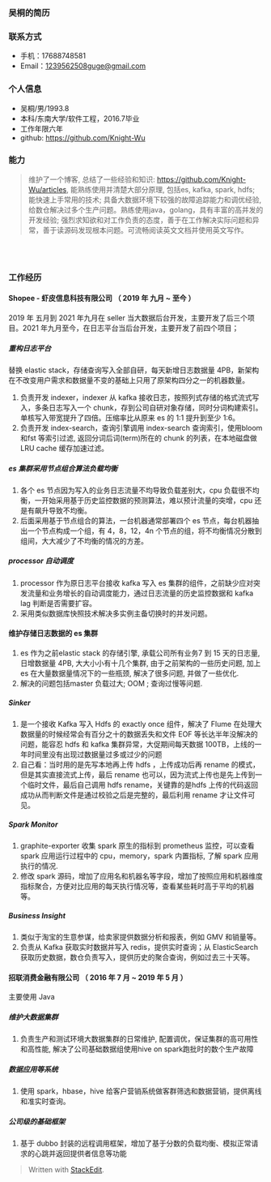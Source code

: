 ### 吴桐的简历
### 联系方式
- 手机：17688748581
- Email：1239562508guge@gmail.com 


### 个人信息

 - 吴桐/男/1993.8 
 - 本科/东南大学/软件工程，2016.7毕业
 - 工作年限六年
 - github: https://github.com/Knight-Wu

### 能力
> 维护了一个博客, 总结了一些经验和知识: https://github.com/Knight-Wu/articles, 能熟练使用并清楚大部分原理, 包括es, kafka, spark, hdfs; 能快速上手常用的技术; 具备大数据环境下较强的故障追踪能力和调优经验, 给数仓解决过多个生产问题。熟练使用java，golang，具有丰富的高并发的开发经验; 强烈求知欲和对工作负责的态度，善于在工作解决实际问题和异常，善于读源码发现根本问题。可流畅阅读英文文档并使用英文写作。


<br />
<br />

### 工作经历

#### Shopee - 虾皮信息科技有限公司 （ 2019 年 九月 ~  至今 ）
2019 年 五月到 2021 年九月在 seller 当大数据后台开发，主要开发了后三个项目。2021 年九月至今，在日志平台当后台开发，主要开发了前四个项目；
##### 重构日志平台
替换 elastic stack，存储查询写入全部自研，每天新增日志数据量 4PB，新架构在不改变用户需求和数据量不变的基础上只用了原架构四分之一的机器数量。
1. 负责开发 indexer，indexer 从 kafka 接收日志，按照列式存储的格式流式写入，多条日志写入一个 chunk，存到公司自研对象存储，同时分词构建索引。单核写入带宽提升了四倍。压缩率比从原来 es 的 1:1 提升到至少 1:6。
2. 负责开发 index-search，查询引擎调用 index-search 查询索引，使用bloom 和fst 等索引过滤, 返回分词后词(term)所在的 chunk 的列表，在本地磁盘做 LRU cache 缓存加速过滤。

##### es 集群采用节点组合算法负载均衡
1. 各个 es 节点因为写入的业务日志流量不均导致负载差别大，cpu 负载很不均衡，一开始采用基于历史监控数据的预测算法，难以预计流量的突增，cpu 还是有飙升导致不均衡。
2. 后面采用基于节点组合的算法，一台机器通常部署四个 es 节点，每台机器抽出一个节点构成一个组，有 4，8，12，4n 个节点的组，将不均衡情况分散到组间，大大减少了不均衡的情况的方差。

##### processor 自动调度
1. processor 作为原日志平台接收 kafka 写入 es 集群的组件，之前缺少应对突发流量和业务增长的自动调度能力，通过日志流量的历史监控数据和 kafka lag 判断是否需要扩容。
2. 采用类似数据库快照技术解决多实例主备切换时的并发问题。

#### 维护存储日志数据的 es 集群
1. es 作为之前elastic stack 的存储引擎, 承载公司所有业务7 到 15 天的日志量, 日增数据量 4PB, 大大小小有十几个集群, 由于之前架构的一些历史问题, 加上es 在大量数据量情况下的一些瓶颈, 解决了很多问题, 并做了一些优化. 
2. 解决的问题包括master 负载过大; OOM ; 查询过慢等问题. 

##### Sinker
 1.  是一个接收 Kafka 写入 Hdfs 的 exactly once 组件，解决了 Flume 在处理大数据量的时候经常会有百分之十的数据丢失和文件 EOF 等长达半年没解决的问题，能容忍 hdfs 和 kafka 集群异常，大促期间每天数据 100TB，上线的一年时间里没有出现过数据量过多或过少的问题
 2. 自己看：当时用的是先写本地再上传 hdfs ，上传成功后再 rename 的模式，但是其实直接流式上传，最后 rename 也可以，因为流式上传也是先上传到一个临时文件，最后自己调用 hdfs rename，关键靠的是hdfs 上传的代码返回成功从而判断文件是通过校验之后是完整的，最后利用 rename 才让文件可见。

##### Spark Monitor
1. graphite-exporter 收集 spark 原生的指标到 prometheus 监控，可以查看spark 应用运行过程中的 cpu，memory，spark 内置指标, 了解 spark 应用执行的情况.
2. 修改 spark 源码，增加了应用名和机器名等字段，增加了按照应用和机器维度指标聚合，方便对比应用的每天执行情况等，查看某些耗时高于平均的机器等。

##### Business Insight
1. 类似于淘宝的生意参谋，给卖家提供数据分析和报表，例如 GMV 和销量等。
2. 负责从 Kafka 获取实时数据并写入 redis，提供实时查询；从 ElasticSearch 获取历史数据，数仓负责写入，提供历史的聚合查询，例如过去三十天等。

#### 招联消费金融有限公司 （ 2016 年 7 月 ~ 2019 年 5 月 ）
主要使用 Java
##### 维护大数据集群
1. 负责生产和测试环境大数据集群的日常维护, 配置调优，保证集群的高可用性和高性能, 解决了公司基础数据组使用hive on spark跑批时的数个生产故障

##### 数据应用等系统
1. 使用 spark，hbase，hive 给客户营销系统做客群筛选和数据营销，提供离线和准实时查询。

##### 公司级的基础框架
1. 基于 dubbo 封装的远程调用框架，增加了基于分数的负载均衡、模拟正常请求的心跳并返回提供者信息等功能


> Written with [StackEdit](https://stackedit.io/).